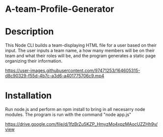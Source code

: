 # A-team-Profile-Generator
# Description
This Node CLI builds a team-displaying HTML file for a user based on their input. The user inputs a team name, a how many members will be on their team and what their roles will be, and the program generates a static page organizing their information.

https://user-images.githubusercontent.com/97471253/164605315-d8c90329-f55d-4b7c-a3d6-a401775706c9.mp4

# Installation
Run node.js and perform an npm install to bring in all necesarry node modules. The program is run with the command "node app.js"

https://drive.google.com/file/d/1fzBrZu5KZP_HmyzMo4xpzMAocUZZHh9v/view
